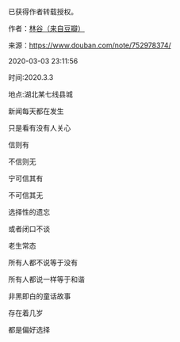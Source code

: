 已获得作者转载授权。


作者：[林谷（来自豆瓣）](https://www.douban.com/people/115816477/)


来源：https://www.douban.com/note/752978374/


2020-03-03 23:11:56


时间:2020.3.3  

地点:湖北某七线县城  

新闻每天都在发生  

只是看有没有人关心  

信则有  

不信则无  

宁可信其有  

不可信其无  

选择性的遗忘  

或者闭口不谈  

老生常态  

所有人都不说等于没有  

所有人都说一样等于和谐  

非黑即白的童话故事  

存在着几岁  

都是偏好选择  

